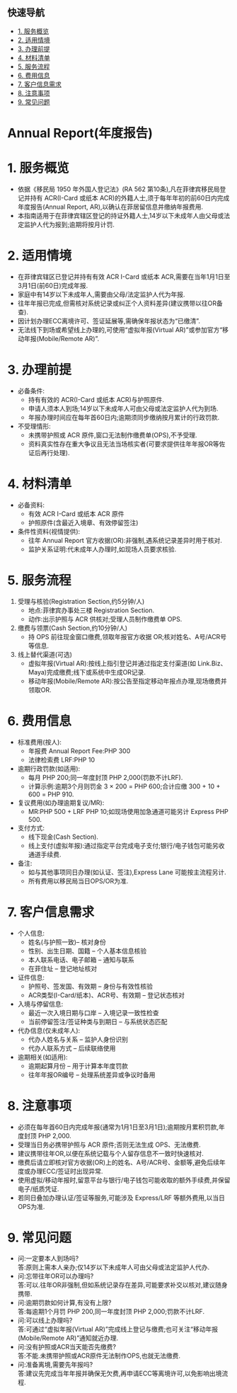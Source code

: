 ## 快速导航
- [1. 服务概览](#1-服务概览)
- [2. 适用情境](#2-适用情境)
- [3. 办理前提](#3-办理前提)
- [4. 材料清单](#4-材料清单)
- [5. 服务流程](#5-服务流程)
- [6. 费用信息](#6-费用信息)
- [7. 客户信息需求](#7-客户信息需求)
- [8. 注意事项](#8-注意事项)
- [9. 常见问题](#9-常见问题)

# Annual Report(年度报告)

# 1. 服务概览
- 依据《移民局 1950 年外国人登记法》(RA 562 第10条),凡在菲律宾移民局登记并持有 ACR(I-Card 或纸本 ACR)的外籍人士,须于每年年初的前60日内完成年度报告(Annual Report, AR),以确认在菲居留信息并缴纳年报费用.
- 本指南适用于在菲律宾辖区登记的持证外籍人士,14岁以下未成年人由父母或法定监护人代为报到;逾期将按月计罚.

# 2. 适用情境
- 在菲律宾辖区已登记并持有有效 ACR I-Card 或纸本 ACR,需要在当年1月1日至3月1日(前60日)完成年报.
- 家庭中有14岁以下未成年人,需要由父母/法定监护人代为年报.
- 往年年报已完成,但需核对系统记录或纠正个人资料差异(建议携带以往OR备查).
- 因计划办理ECC离境许可、签证延展等,需确保年报状态为“已缴清”.
- 无法线下到场或希望线上办理的,可使用“虚拟年报(Virtual AR)”或参加官方“移动年报(Mobile/Remote AR)”.

# 3. 办理前提
- 必备条件:
  - 持有有效的 ACR(I-Card 或纸本 ACR)与护照原件.
  - 申请人须本人到场;14岁以下未成年人可由父母或法定监护人代为到场.
  - 年报办理时间应在每年首60日内;逾期须同步缴纳按月累计的行政罚款.
- 不受理情形:
  - 未携带护照或 ACR 原件,窗口无法制作缴费单(OPS),不予受理.
  - 资料真实性存在重大争议且无法当场核实者(可要求提供往年年报OR等佐证后再行处理).

# 4. 材料清单
- 必备资料:
  - 有效 ACR I-Card 或纸本 ACR 原件
  - 护照原件(含最近入境章、有效停留签注)
- 条件性资料(视情提供):
  - 往年 Annual Report 官方收据(OR):非强制,遇系统记录差异时用于核对.
  - 监护关系证明:代未成年人办理时,如现场人员要求核验.

# 5. 服务流程
1. 受理与核验(Registration Section,约5分钟/人)
   - 地点:菲律宾办事处三楼 Registration Section.
   - 动作:出示护照与 ACR 供核对;受理人员制作缴费单 OPS.
2. 缴费与领票(Cash Section,约10分钟/人)
   - 持 OPS 前往现金窗口缴费,领取年报官方收据 OR;核对姓名、A号/ACR号等信息.
3. 线上替代渠道(可选)
   - 虚拟年报(Virtual AR):按线上指引登记并通过指定支付渠道(如 Link.Biz、Maya)完成缴费;线下或系统中生成OR记录.
   - 移动年报(Mobile/Remote AR):按公告至指定移动年报点办理,现场缴费并领取OR.

# 6. 费用信息
- 标准费用(按人):
  - 年报费 Annual Report Fee:PHP 300
  - 法律检索费 LRF:PHP 10
- 逾期行政罚款(如适用):
  - 每月 PHP 200;同一年度封顶 PHP 2,000(罚款不计LRF).
  - 计算示例:逾期3个月则罚金 3 × 200 = PHP 600;合计应缴 300 + 10 + 600 = PHP 910.
- 复议费用(如办理逾期复议/MR):
  - MR:PHP 500 + LRF PHP 10;如现场使用加急通道可能另计 Express PHP 500.
- 支付方式:
  - 线下现金(Cash Section).
  - 线上支付(虚拟年报):通过指定平台完成电子支付;银行/电子钱包可能另收通道手续费.
- 备注:
  - 如与其他事项同日办理(如认证、签注),Express Lane 可能按主流程另计.
  - 所有费用以移民局当日OPS/OR为准.

# 7. 客户信息需求
- 个人信息:
  - 姓名(与护照一致)– 核对身份
  - 性别、出生日期、国籍 – 个人基本信息核验
  - 本人联系电话、电子邮箱 – 通知与联系
  - 在菲住址 – 登记地址核对
- 证件信息:
  - 护照号、签发国、有效期 – 身份与有效性核验
  - ACR类型(I-Card/纸本)、ACR号、有效期 – 登记状态核对
- 入境与停留信息:
  - 最近一次入境日期与口岸 – 入境记录一致性检查
  - 当前停留签注/签证种类与到期日 – 与系统状态匹配
- 代办信息(仅未成年人):
  - 代办人姓名与关系 – 监护人身份识别
  - 代办人联系方式 – 后续联络使用
- 逾期相关(如适用):
  - 逾期起算月份 – 用于计算本年度罚款
  - 往年年报OR编号 – 处理系统差异或争议时备用

# 8. 注意事项
- 必须在每年首60日内完成年报(通常为1月1日至3月1日);逾期按月累积罚款,年度封顶 PHP 2,000.
- 受理当日务必携带护照与 ACR 原件;否则无法生成 OPS、无法缴费.
- 建议携带往年OR,以便在系统记载与个人留存信息不一致时快速核对.
- 缴费后请立即核对官方收据(OR)上的姓名、A号/ACR号、金额等,避免后续年度或办理ECC/签证时出现异常.
- 使用虚拟/移动年报时,留意平台与银行/电子钱包可能收取的额外手续费,并保留电子/纸质凭证.
- 若同日叠加办理认证/签证等服务,可能涉及 Express/LRF 等额外费用,以当日OPS为准.

# 9. 常见问题
- 问:一定要本人到场吗?  
  答:原则上需本人亲办;仅14岁以下未成年人可由父母或法定监护人代办.
- 问:忘带往年OR可以办理吗?  
  答:可以.往年OR非强制,但如系统记录存在差异,可能要求补交以核对,建议随身携带.
- 问:逾期罚款如何计算,有没有上限?  
  答:每逾期1个月罚 PHP 200,同一年度封顶 PHP 2,000;罚款不计LRF.
- 问:可以线上办理吗?  
  答:可通过“虚拟年报(Virtual AR)”完成线上登记与缴费;也可关注“移动年报(Mobile/Remote AR)”通知就近办理.
- 问:没有护照或ACR当天能否先缴费?  
  答:不能.未携带护照或ACR原件无法制作OPS,也就无法缴费.
- 问:准备离境,需要先年报吗?  
  答:建议先完成当年年报并确保无欠费,再申请ECC等离境许可,以免影响出境流程.
